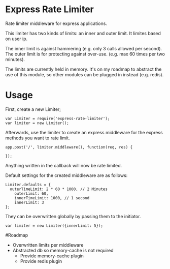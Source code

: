 Express Rate Limiter
====================

Rate limiter middleware for express applications.

This limiter has two kinds of limits: an inner and outer limit. It limites based on user ip.

The inner limit is against hammering (e.g. only 3 calls allowed per second). The outer limit is for protecting against over-use. (e.g. max 60 times per two minutes).

The limits are currently held in memory. It's on my roadmap to abstract the use of this module, so other modules can be plugged in instead (e.g. redis).


# Usage

First, create a new Limiter;

```
var Limiter = require('express-rate-limiter');
var limiter = new Limiter();
```

Afterwards, use the limiter to create an express middleware for the express methods you want to rate limit.

```
app.post('/', limiter.middleware(), function(req, res) {   

});
```

Anything written in the callback will now be rate limited.

Default settings for the created middleware are as follows:

```
Limiter.defaults = {
  outerTimeLimit: 2 * 60 * 1000, // 2 Minutes
	outerLimit: 60,	
	innerTimeLimit: 1000, // 1 second
	innerLimit: 3
};
```

They can be overwritten globally by passing them to the initiator.

```
var limiter = new Limiter({innerLimit: 5});
```


#Roadmap
- Overwritten limits per middleware
- Abstracted db so memory-cache is not required
  - Provide memory-cache plugin
  - Provide redis plugin